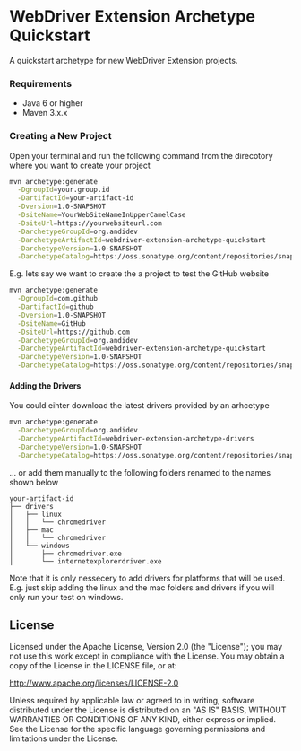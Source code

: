 WebDriver Extension Archetype Quickstart
===================

A quickstart archetype for new WebDriver Extension projects.

### Requirements
- Java 6 or higher
- Maven 3.x.x

### Creating a New Project
Open your terminal and run the following command from the direcotory where you want to create your project
```sh
mvn archetype:generate                                                                             \
  -DgroupId=your.group.id                                                                          \
  -DartifactId=your-artifact-id                                                                    \
  -Dversion=1.0-SNAPSHOT                                                                           \
  -DsiteName=YourWebSiteNameInUpperCamelCase                                                       \
  -DsiteUrl=https://yourwebsiteurl.com                                                             \
  -DarchetypeGroupId=org.andidev                                                                   \
  -DarchetypeArtifactId=webdriver-extension-archetype-quickstart                                   \
  -DarchetypeVersion=1.0-SNAPSHOT                                                                  \
  -DarchetypeCatalog=https://oss.sonatype.org/content/repositories/snapshots/archetype-catalog.xml
```

E.g. lets say we want to create the a project to test the GitHub website

```sh
mvn archetype:generate                                                                             \
  -DgroupId=com.github                                                                             \
  -DartifactId=github                                                                              \
  -Dversion=1.0-SNAPSHOT                                                                           \
  -DsiteName=GitHub                                                                                \
  -DsiteUrl=https://github.com                                                                     \
  -DarchetypeGroupId=org.andidev                                                                   \
  -DarchetypeArtifactId=webdriver-extension-archetype-quickstart                                   \
  -DarchetypeVersion=1.0-SNAPSHOT                                                                  \
  -DarchetypeCatalog=https://oss.sonatype.org/content/repositories/snapshots/archetype-catalog.xml
```

#### Adding the Drivers
You could eihter download the latest drivers provided by an arhcetype
```sh
mvn archetype:generate                                                                             \
  -DarchetypeGroupId=org.andidev                                                                   \
  -DarchetypeArtifactId=webdriver-extension-archetype-drivers                                      \
  -DarchetypeVersion=1.0-SNAPSHOT                                                                  \
  -DarchetypeCatalog=https://oss.sonatype.org/content/repositories/snapshots/archetype-catalog.xml
```
... or add them manually to the following folders renamed to the names shown below
```
your-artifact-id
├── drivers
│   ├── linux
│   │   └── chromedriver
│   ├── mac
│   │   └── chromedriver
│   └── windows
│       ├── chromedriver.exe
│       └── internetexplorerdriver.exe
```
Note that it is only nessecery to add drivers for platforms that will be used. E.g. just skip adding the linux and the mac folders and drivers if you will only run your test on windows.

## License

Licensed under the Apache License, Version 2.0 (the "License");
you may not use this work except in compliance with the License.
You may obtain a copy of the License in the LICENSE file, or at:

   http://www.apache.org/licenses/LICENSE-2.0

Unless required by applicable law or agreed to in writing, software
distributed under the License is distributed on an "AS IS" BASIS,
WITHOUT WARRANTIES OR CONDITIONS OF ANY KIND, either express or implied.
See the License for the specific language governing permissions and
limitations under the License.
